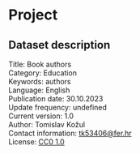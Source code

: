 # Project

## Dataset description
Title: Book authors\
Category: Education\
Keywords: authors\
Language: English\
Publication date: 30.10.2023\
Update frequency: undefined\
Current version: 1.0\
Author: Tomislav Kožul\
Contact information: tk53406@fer.hr\
License: [CC0 1.0](https://creativecommons.org/publicdomain/zero/1.0/deed.en)

